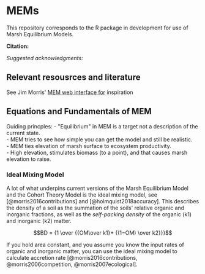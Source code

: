# MEMs


This repository corresponds to the R package in development for use of Marsh Equilibrium Models.

**Citation:**

_Suggested acknowledgments:_

## Relevant resousrces and literature

See Jim Morris' [MEM web interface for](http://129.252.139.114/model/marsh/mem.asp) inspiration


## Equations and Fundamentals of MEM

Guiding princples:
    - "Equilibrium" in MEM is a target not a description of the current state.  
    - MEM tries to see how simple you can get the model and still be realistic.  
    - MEM ties elevation of marsh surface to ecosystem productivity.  
    - High elevation, stimulates biomass (to a point), and that causes marsh elevation to raise.  
    
### Ideal Mixing Model

A lot of what underpins current versions of the Marsh Equilibrium Model and the Cohort Theory Model is the ideal mixing model, see [@morris2016contributions] and [@holmquist2018accuracy]. This describes the density of a soil as the summation of the soils' relative organic and inorganic fractions, as well as the _self-packing density_ of the organic (k1) and inorganic (k2) matter.

$$BD = {1 \over {{OM\over k1}+ {(1−OM) \over k2}}}$$

If you hold area constant, and you assume you know the input rates of organic and inorganic matter, you can use the ideal mixing model to calculate accretion rate [@morris2016contributions,  @morris2006competition, @morris2007ecological].
